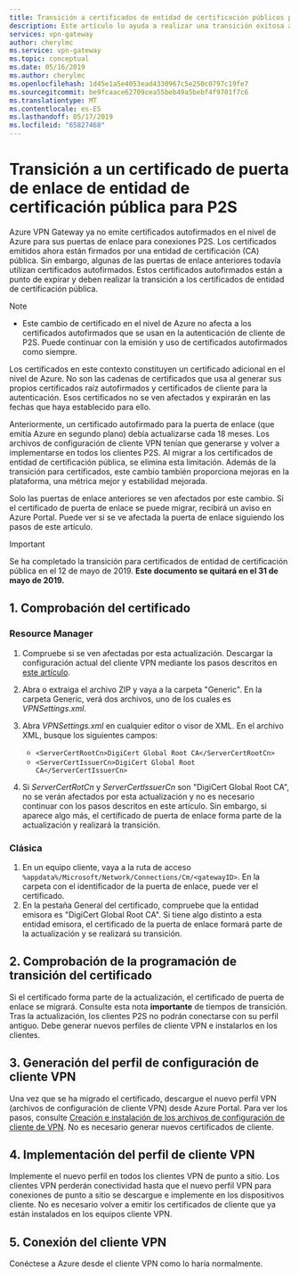 ```yaml
---
title: Transición a certificados de entidad de certificación públicos para puertas de enlace P2S | Azure VPN Gateway | Microsoft Docs
description: Este artículo lo ayuda a realizar una transición exitosa a los nuevos certificados de entidad de certificación públicos para puertas de enlace P2S.
services: vpn-gateway
author: cherylmc
ms.service: vpn-gateway
ms.topic: conceptual
ms.date: 05/16/2019
ms.author: cherylmc
ms.openlocfilehash: 1d45e1a5e4053ead4330967c5e250c0797c19fe7
ms.sourcegitcommit: be9fcaace62709cea55beb49a5bebf4f9701f7c6
ms.translationtype: MT
ms.contentlocale: es-ES
ms.lasthandoff: 05/17/2019
ms.locfileid: "65827468"
---
```

# <a name="transition-to-a-public-ca-gateway-certificate-for-p2s"></a>Transición a un certificado de puerta de enlace de entidad de certificación pública para P2S

Azure VPN Gateway ya no emite certificados autofirmados en el nivel de Azure para sus puertas de enlace para conexiones P2S. Los certificados emitidos ahora están firmados por una entidad de certificación (CA) pública. Sin embargo, algunas de las puertas de enlace anteriores todavía utilizan certificados autofirmados. Estos certificados autofirmados están a punto de expirar y deben realizar la transición a los certificados de entidad de certificación pública.

>[!NOTE]
> * Este cambio de certificado en el nivel de Azure no afecta a los certificados autofirmados que se usan en la autenticación de cliente de P2S. Puede continuar con la emisión y uso de certificados autofirmados como siempre.
>

Los certificados en este contexto constituyen un certificado adicional en el nivel de Azure. No son las cadenas de certificados que usa al generar sus propios certificados raíz autofirmados y certificados de cliente para la autenticación. Esos certificados no se ven afectados y expirarán en las fechas que haya establecido para ello.

Anteriormente, un certificado autofirmado para la puerta de enlace (que emitía Azure en segundo plano) debía actualizarse cada 18 meses. Los archivos de configuración de cliente VPN tenían que generarse y volver a implementarse en todos los clientes P2S. Al migrar a los certificados de entidad de certificación pública, se elimina esta limitación. Además de la transición para certificados, este cambio también proporciona mejoras en la plataforma, una métrica mejor y estabilidad mejorada.

Solo las puertas de enlace anteriores se ven afectados por este cambio. Si el certificado de puerta de enlace se puede migrar, recibirá un aviso en Azure Portal. Puede ver si se ve afectada la puerta de enlace siguiendo los pasos de este artículo.

> [!IMPORTANT]
> Se ha completado la transición para certificados de entidad de certificación pública en el 12 de mayo de 2019. **Este documento se quitará en el 31 de mayo de 2019.**

## <a name="1-verify-your-certificate"></a>1. Comprobación del certificado

### <a name="resource-manager"></a>Resource Manager

1. Compruebe si se ven afectadas por esta actualización. Descargar la configuración actual del cliente VPN mediante los pasos descritos en [este artículo](point-to-site-vpn-client-configuration-azure-cert.md).

2. Abra o extraiga el archivo ZIP y vaya a la carpeta "Generic". En la carpeta Generic, verá dos archivos, uno de los cuales es *VPNSettings.xml*.
3. Abra *VPNSettings.xml* en cualquier editor o visor de XML. En el archivo XML, busque los siguientes campos:

   * `<ServerCertRootCn>DigiCert Global Root CA</ServerCertRootCn>`
   * `<ServerCertIssuerCn>DigiCert Global Root CA</ServerCertIssuerCn>`
4. Si *ServerCertRotCn* y *ServerCertIssuerCn* son "DigiCert Global Root CA", no se verán afectados por esta actualización y no es necesario continuar con los pasos descritos en este artículo. Sin embargo, si aparece algo más, el certificado de puerta de enlace forma parte de la actualización y realizará la transición.

### <a name="classic"></a>Clásica

1. En un equipo cliente, vaya a la ruta de acceso `%appdata%/Microsoft/Network/Connections/Cm/<gatewayID>`. En la carpeta con el identificador de la puerta de enlace, puede ver el certificado.
2. En la pestaña General del certificado, compruebe que la entidad emisora es "DigiCert Global Root CA". Si tiene algo distinto a esta entidad emisora, el certificado de la puerta de enlace formará parte de la actualización y se realizará su transición.

## <a name="2-check-certificate-transition-schedule"></a>2. Comprobación de la programación de transición del certificado

Si el certificado forma parte de la actualización, el certificado de puerta de enlace se migrará. Consulte esta nota **importante** de tiempos de transición. Tras la actualización, los clientes P2S no podrán conectarse con su perfil antiguo. Debe generar nuevos perfiles de cliente VPN e instalarlos en los clientes.

## <a name="3-generate-vpn-client-configuration-profile"></a>3. Generación del perfil de configuración de cliente VPN

Una vez que se ha migrado el certificado, descargue el nuevo perfil VPN (archivos de configuración de cliente VPN) desde Azure Portal. Para ver los pasos, consulte [Creación e instalación de los archivos de configuración de cliente de VPN](point-to-site-vpn-client-configuration-azure-cert.md). No es necesario generar nuevos certificados de cliente.

## <a name="4-deploy-vpn-client-profile"></a>4. Implementación del perfil de cliente VPN

Implemente el nuevo perfil en todos los clientes VPN de punto a sitio. Los clientes VPN perderán conectividad hasta que el nuevo perfil VPN para conexiones de punto a sitio se descargue e implemente en los dispositivos cliente. No es necesario volver a emitir los certificados de cliente que ya están instalados en los equipos cliente VPN.

## <a name="5-connect-the-vpn-client"></a>5. Conexión del cliente VPN

Conéctese a Azure desde el cliente VPN como lo haría normalmente.
